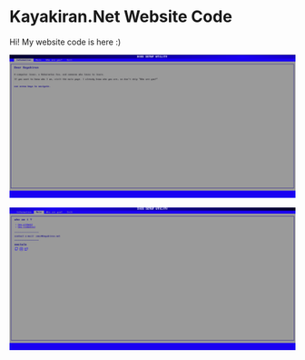 # Kayakiran.Net Website Code

Hi! 
My website code is here :)

![Screenshot1](./img/img1.png)

![Screenshot2](./img/img2.png)

